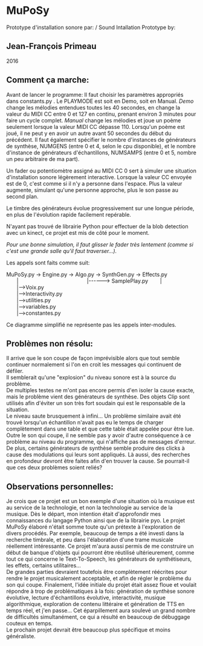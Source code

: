 MuPoSy
======

Prototype d'installation sonore par: / Sound Intallation Prototype by:

Jean-François Primeau
---------------------

2016


Comment ça marche:
------------------

Avant de lancer le programme: 
Il faut choisir les paramètres appropriés dans
constants.py .  Le PLAYMODE est soit en Demo, soit en Manual.  _Demo_ change les
mélodies entendues toutes les 40 secondes, en change la valeur du MIDI CC entre
0 et 127 en continu, prenant environ 3 minutes pour faire un cycle complet.
_Manual_ change les mélodies et joue un poème seulement lorsque la valeur 
MIDI CC dépasse 110.  Lorsqu'un poème est joué, il ne peut y en avoir un autre
avant 50 secondes du début du précédent.
Il faut également spécifier le nombre d'instances de générateurs de synthèse, 
NUMGENS (entre 0 et 4, selon le cpu disponible), et le nombre d'instance de 
générateurs d'échantillons, NUMSAMPS (entre 0 et 5, nombre un peu arbitraire de 
ma part).

Un fader ou potentiomètre assigné au MIDI CC 0 sert à simuler une situation 
d'installation sonore légèrement interactive.
Lorsque la valeur CC envoyée est de 0, c'est comme si il n'y a personne dans
l'espace.  Plus la valeur augmente, simulant qu'une personne approche, plus le
son passe au second plan.

Le timbre des générateurs évolue progressivement sur une longue période, en plus
de l'évolution rapide facilement repérable.

N'ayant pas trouvé de librairie Python pour effectuer de la blob detection avec 
un kinect, ce projet est mis de côté pour le moment.

_Pour une bonne simulation, il faut glisser le fader
très lentement (comme si c'est une grande salle qu'il faut traverser...)._

Les appels sont faits comme suit:  
  
MuPoSy.py -> Engine.py -> Algo.py -> SynthGen.py -> Effects.py  
       |                                              |------> SamplePlay.py
       |  
       |-->Voix.py  
       |-->Interactivity.py  
       |-->utilities.py  
       |-->variables.py  
       |-->constantes.py  
  
Ce diagramme simplifié ne représente pas les appels inter-modules.


Problèmes non résolu:
--------------------

Il arrive que le son coupe de façon imprévisible alors que tout semble 
continuer normalement si l'on en croit les messages qui continuent de défiler.  
Il semblerait qu'une "explosion" du niveau sonore est à la source du problème.  
De multiples testes ne m'ont pas encore permis d'en isoler la cause exacte, mais 
le problème vient des générateurs de synthèse.  Des objets Clip sont utilisés 
afin d'éviter un son très fort soudain qui est le responsable de la situation.  
Le niveau saute brusquement à infini...  Un problème similaire avait été trouvé 
lorsqu'un échantillon n'avait pas eu le temps de charger complètement dans une 
table et que cette table était appelée pour être lue. Outre le son qui coupe, il
ne semble pas y avoir d'autre conséquence à ce problème au niveau du programme, 
qui n'affiche pas de messages d'erreur.
De plus, certains générateurs de synthèse semble produire des clicks à cause
des modulations qui leurs sont appliqués.  Là aussi, des recherches en 
profondeur devront être faites afin d'en trouver la cause.  Se pourrait-il que
ces deux problèmes soient reliés?



Observations personnelles:
--------------------------

Je crois que ce projet est un bon exemple d'une situation où la musique est au 
service de la technologie, et non la technologie au service de la musique.  Dès 
le départ, mon intention était d'approfondir mes connaissances du langage Python
ainsi que de la librairie pyo.  Le projet MuPoSy élaboré n'était somme toute
qu'un prétexte à l'exploration de divers procédés.  Par exemple, beaucoup de
temps a été investi dans la recherche timbrale, et peu dans l'élaboration d'une
trame musicale réellement intéressante.  Ce projet m'aura aussi permis de me
construire un début de banque d'objets qui pourront être réutilisé 
ultérieurement, comme tout ce qui concerne le Text-To-Speech, les générateurs 
de synthétiseurs, les effets, certains utilitaires...  
De grandes parties devraient toutefois être complètement réécrites pour rendre 
le projet musicalement acceptable, et afin de régler le problème du son qui 
coupe.
Finalement, l'idée initiale du projet était assez floue et voulait répondre à
trop de problématiques à la fois: génération de synthèse sonore évolutive, 
lecture d'échantillons évolutive, interactivité, musique algorithmique, 
exploration de contenu littéraire et génération de TTS en temps réel, et j'en
passe...  Cet éparpillement aura soulevé un grand nombre de difficultés 
simultanément, ce qui a résulté en beaucoup de débuggage couteux en temps.  
Le prochain projet devrait être beaucoup plus spécifique et moins généraliste.



  


